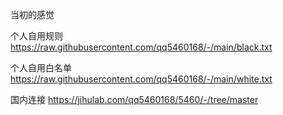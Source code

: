 
当初的感觉  

个人自用规则   https://raw.githubusercontent.com/qq5460168/-/main/black.txt

个人自用白名单 https://raw.githubusercontent.com/qq5460168/-/main/white.txt


国内连接 https://jihulab.com/qq5460168/5460/-/tree/master